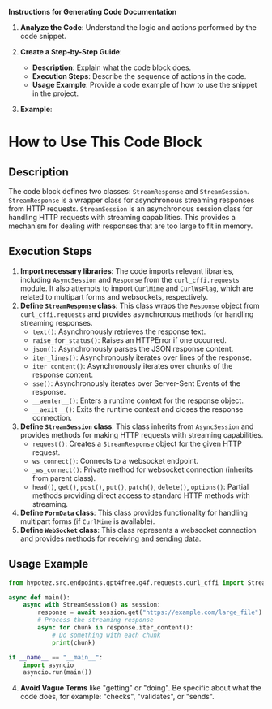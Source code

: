 **Instructions for Generating Code Documentation**

1. **Analyze the Code**: Understand the logic and actions performed by the code snippet.

2. **Create a Step-by-Step Guide**:
    - **Description**: Explain what the code block does.
    - **Execution Steps**: Describe the sequence of actions in the code.
    - **Usage Example**: Provide a code example of how to use the snippet in the project.

3. **Example**:

How to Use This Code Block
=========================================================================================

Description
-------------------------
The code block defines two classes: `StreamResponse` and `StreamSession`.  `StreamResponse` is a wrapper class for asynchronous streaming responses from HTTP requests. `StreamSession` is an asynchronous session class for handling HTTP requests with streaming capabilities. This provides a mechanism for dealing with responses that are too large to fit in memory.

Execution Steps
-------------------------
1. **Import necessary libraries**: The code imports relevant libraries, including `AsyncSession` and `Response` from the `curl_cffi.requests` module. It also attempts to import `CurlMime` and `CurlWsFlag`, which are related to multipart forms and websockets, respectively.
2. **Define `StreamResponse` class**: This class wraps the `Response` object from `curl_cffi.requests` and provides asynchronous methods for handling streaming responses.
   - `text()`: Asynchronously retrieves the response text.
   - `raise_for_status()`: Raises an HTTPError if one occurred.
   - `json()`: Asynchronously parses the JSON response content.
   - `iter_lines()`: Asynchronously iterates over lines of the response.
   - `iter_content()`: Asynchronously iterates over chunks of the response content.
   - `sse()`: Asynchronously iterates over Server-Sent Events of the response.
   - `__aenter__()`: Enters a runtime context for the response object.
   - `__aexit__()`: Exits the runtime context and closes the response connection.
3. **Define `StreamSession` class**: This class inherits from `AsyncSession` and provides methods for making HTTP requests with streaming capabilities.
   - `request()`: Creates a `StreamResponse` object for the given HTTP request.
   - `ws_connect()`: Connects to a websocket endpoint.
   - `_ws_connect()`: Private method for websocket connection (inherits from parent class).
   - `head()`, `get()`, `post()`, `put()`, `patch()`, `delete()`, `options()`: Partial methods providing direct access to standard HTTP methods with streaming.
4. **Define `FormData` class**: This class provides functionality for handling multipart forms (if `CurlMime` is available).
5. **Define `WebSocket` class**: This class represents a websocket connection and provides methods for receiving and sending data.

Usage Example
-------------------------

```python
from hypotez.src.endpoints.gpt4free.g4f.requests.curl_cffi import StreamSession

async def main():
    async with StreamSession() as session:
        response = await session.get("https://example.com/large_file")
        # Process the streaming response
        async for chunk in response.iter_content():
            # Do something with each chunk
            print(chunk)

if __name__ == "__main__":
    import asyncio
    asyncio.run(main())
```

4. **Avoid Vague Terms** like "getting" or "doing". Be specific about what the code does, for example: "checks", "validates", or "sends".